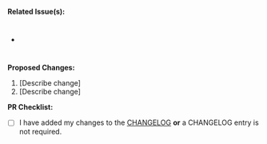 **Related Issue(s):**

- #

**Proposed Changes:**

1. [Describe change]
2. [Describe change]

**PR Checklist:**

- [ ] I have added my changes to the [CHANGELOG](https://github.com/cirrus-geo/cirrus-geo/blob/main/CHANGELOG.md) **or** a CHANGELOG entry is not required.
